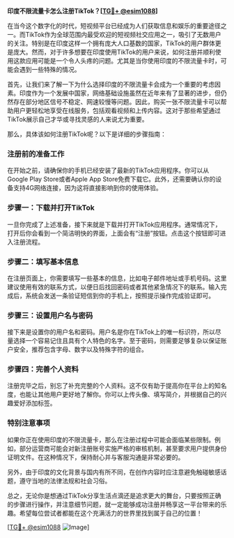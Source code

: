 **印度不限流量卡怎么注册TikTok？[[TG💪+ @esim1088](https://t.me/s/esim1088)]**

在当今这个数字化的时代，短视频平台已经成为人们获取信息和娱乐的重要途径之一。而TikTok作为全球范围内最受欢迎的短视频社交应用之一，吸引了无数用户的关注。特别是在印度这样一个拥有庞大人口基数的国家，TikTok的用户群体更是庞大。然而，对于许多想要在印度使用TikTok的用户来说，如何注册并顺利使用这款应用可能是一个令人头疼的问题。尤其是当你使用印度的不限流量卡时，可能会遇到一些特殊的情况。

首先，让我们来了解一下为什么选择印度的不限流量卡会成为一个重要的考虑因素。印度作为一个发展中国家，网络基础设施虽然在近年来有了显著的进步，但仍然存在部分地区信号不稳定、网速较慢等问题。因此，购买一张不限流量卡可以帮助用户更轻松地享受在线服务，包括观看视频和上传内容。这对于那些希望通过TikTok展示自己才华或寻找灵感的人来说尤为重要。

那么，具体该如何注册TikTok呢？以下是详细的步骤指南：

### 注册前的准备工作

在开始之前，请确保你的手机已经安装了最新的TikTok应用程序。你可以从Google Play Store或者Apple App Store免费下载它。此外，还需要确认你的设备支持4G网络连接，因为这将直接影响到你的使用体验。

### 步骤一：下载并打开TikTok

一旦你完成了上述准备，接下来就是下载并打开TikTok应用程序。通常情况下，打开后你会看到一个简洁明快的界面，上面会有“注册”按钮。点击这个按钮即可进入注册流程。

### 步骤二：填写基本信息

在注册页面上，你需要填写一些基本的信息，比如电子邮件地址或手机号码。这里建议使用有效的联系方式，以便日后找回密码或者其他紧急情况下的联系。输入完成后，系统会发送一条验证短信到你的手机上，按照提示操作完成验证即可。

### 步骤三：设置用户名与密码

接下来是设置你的用户名和密码。用户名是你在TikTok上的唯一标识符，所以尽量选择一个容易记住且具有个人特色的名字。至于密码，则需要足够复杂以保证账户安全，推荐包含字母、数字以及特殊字符的组合。

### 步骤四：完善个人资料

注册完毕之后，别忘了补充完整的个人资料。这不仅有助于提高你在平台上的知名度，也能让其他用户更好地了解你。你可以上传头像、填写简介，并根据自己的兴趣爱好添加标签。

### 特别注意事项

如果你正在使用印度的不限流量卡，那么在注册过程中可能会面临某些限制。例如，部分运营商可能会对新注册账号实施严格的审核机制，甚至要求用户提供身份证明文件。在这种情况下，保持耐心并与客服沟通是非常必要的。

另外，由于印度的文化背景与国内有所不同，在创作内容时应注意避免触碰敏感话题，遵守当地的法律法规和社会习俗。

总之，无论你是想通过TikTok分享生活点滴还是追求更大的舞台，只要按照正确的步骤进行操作，并注意细节问题，就一定能够成功注册并畅享这一平台带来的乐趣。希望每位尝试者都能在这个充满活力的世界里找到属于自己的位置！

[[TG💪+ @esim1088](https://t.me/s/esim1088) ![Image](https://i.postimg.cc/4NQfJmqS/Snipaste-2025-05-13-00-14-12.png)]